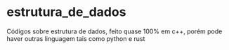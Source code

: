 # estrutura_de_dados
Códigos sobre estrutura de dados, feito quase 100% em c++, porém pode haver outras linguagem tais como python e rust  
